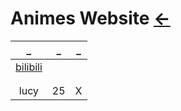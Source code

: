# Animes Website [←](../index.md)

| _ | _ | _ |
|:---:|:---:|:---:|
| [bilibili](https://www.bilibili.com) | []() | []() |
| []() | []() | []() |
| []() | []() | []() |
| lucy | 25 | X |

